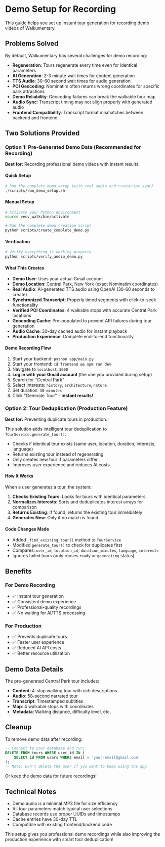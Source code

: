 # Demo Setup for Recording

This guide helps you set up instant tour generation for recording demo videos of Walkumentary.

## Problems Solved

By default, Walkumentary has several challenges for demo recording:
- **Regeneration**: Tours regenerate every time even for identical parameters
- **AI Generation**: 2-3 minute wait times for content generation  
- **TTS Audio**: 30-60 second wait times for audio generation
- **POI Geocoding**: Nominatim often returns wrong coordinates for specific park attractions
- **Demo Reliability**: Geocoding failures can break the walkable tour map
- **Audio Sync**: Transcript timing may not align properly with generated audio
- **Frontend Compatibility**: Transcript format mismatches between backend and frontend

## Two Solutions Provided

### Option 1: Pre-Generated Demo Data (Recommended for Recording)

**Best for:** Recording professional demo videos with instant results.

#### Quick Setup

```bash
# Run the complete demo setup (with real audio and transcript sync)
./scripts/run_demo_setup.sh
```

#### Manual Setup

```bash
# Activate your Python environment
source venv_walk/bin/activate

# Run the complete demo creation script
python scripts/create_complete_demo.py
```

#### Verification

```bash
# Verify everything is working properly
python scripts/verify_audio_demo.py
```

#### What This Creates

- **Demo User**: Uses your actual Gmail account
- **Demo Location**: Central Park, New York (exact Nominatim coordinates)
- **Real Audio**: AI-generated TTS audio using OpenAI (30-60 seconds to create)
- **Synchronized Transcript**: Properly timed segments with click-to-seek functionality
- **Verified POI Coordinates**: 4 walkable stops with accurate Central Park locations
- **Geocoding Cache**: Pre-populated to prevent API failures during tour generation
- **Audio Cache**: 30-day cached audio for instant playback
- **Production Experience**: Complete end-to-end functionality

#### Demo Recording Flow

1. Start your backend: `python app/main.py`
2. Start your frontend: `cd frontend && npm run dev`
3. Navigate to `localhost:3000`
4. **Log in with your Gmail account** (the one you provided during setup)
5. Search for "Central Park"
6. Select interests: `history`, `architecture`, `nature`
7. Set duration: `30 minutes`
8. Click "Generate Tour" - **instant results!**

### Option 2: Tour Deduplication (Production Feature)

**Best for:** Preventing duplicate tours in production.

This solution adds intelligent tour deduplication to `TourService.generate_tour()`:

- Checks if identical tour exists (same user, location, duration, interests, language)
- Returns existing tour instead of regenerating
- Only creates new tour if parameters differ
- Improves user experience and reduces AI costs

#### How It Works

When a user generates a tour, the system:

1. **Checks Existing Tours**: Looks for tours with identical parameters
2. **Normalizes Interests**: Sorts and deduplicates interest arrays for comparison
3. **Returns Existing**: If found, returns the existing tour immediately
4. **Generates New**: Only if no match is found

#### Code Changes Made

- Added `_find_existing_tour()` method to `TourService`
- Modified `generate_tour()` to check for duplicates first
- Compares: `user_id`, `location_id`, `duration_minutes`, `language`, `interests`
- Ignores failed tours (only reuses `ready` or `generating` status)

## Benefits

### For Demo Recording
- ✅ Instant tour generation
- ✅ Consistent demo experience  
- ✅ Professional-quality recordings
- ✅ No waiting for AI/TTS processing

### For Production
- ✅ Prevents duplicate tours
- ✅ Faster user experience
- ✅ Reduced AI API costs
- ✅ Better resource utilization

## Demo Data Details

The pre-generated Central Park tour includes:

- **Content**: 4-stop walking tour with rich descriptions
- **Audio**: 58-second narrated tour
- **Transcript**: Timestamped subtitles
- **Map**: 4 walkable stops with coordinates
- **Metadata**: Walking distance, difficulty level, etc.

## Cleanup

To remove demo data after recording:

```sql
-- Connect to your database and run:
DELETE FROM tours WHERE user_id IN (
    SELECT id FROM users WHERE email = 'your-email@gmail.com'
);
-- Note: Don't delete the user if you want to keep using the app
```

Or keep the demo data for future recordings!

## Technical Notes

- Demo audio is a minimal MP3 file for size efficiency
- All tour parameters match typical user selections
- Database records use proper UUIDs and timestamps
- Cache entries have 30-day TTL
- Compatible with existing frontend/backend code

This setup gives you professional demo recordings while also improving the production experience with smart tour deduplication! 